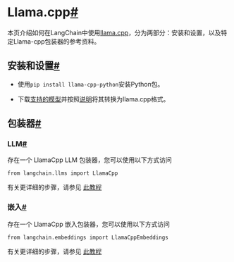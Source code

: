 

Llama.cpp[#](#llama-cpp "Permalink to this headline")
=====================================================

本页介绍如何在LangChain中使用[llama.cpp](https://github.com/ggerganov/llama.cpp)，分为两部分：安装和设置，以及特定Llama-cpp包装器的参考资料。

安装和设置[#](#installation-and-setup "Permalink to this headline")
--------------------------------------------------------------

* 使用`pip install llama-cpp-python`安装Python包。

* 下载[支持的模型](https://github.com/ggerganov/llama.cpp#description)并按照[说明](https://github.com/ggerganov/llama.cpp)将其转换为llama.cpp格式。

包装器[#](#wrappers "本标题的永久链接")
----------------------------

### LLM[#](#llm "本标题的永久链接")

存在一个 LlamaCpp LLM 包装器，您可以使用以下方式访问

```
from langchain.llms import LlamaCpp

```

有关更详细的步骤，请参见 [此教程](../modules/models/llms/integrations/llamacpp)

### 嵌入[#](#embeddings "本标题的永久链接")

存在一个 LlamaCpp 嵌入包装器，您可以使用以下方式访问

```
from langchain.embeddings import LlamaCppEmbeddings

```

有关更详细的步骤，请参见 [此教程](../modules/models/text_embedding/examples/llamacpp)

